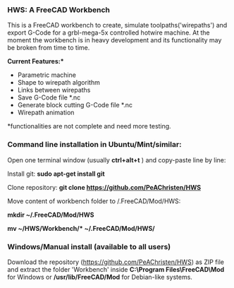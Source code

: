 ### HWS: A FreeCAD Workbench

This is a FreeCAD workbench to create, simulate toolpaths('wirepaths') and export G-Code for a grbl-mega-5x controlled hotwire machine.
At the moment the workbench is in heavy development and its functionality may be broken from time to time.

**Current Features:\***
  - Parametric machine
  - Shape to wirepath algorithm
  - Links between wirepaths
  - Save G-Code file *.nc
  - Generate block cutting G-Code file *.nc
  - Wirepath animation

  *functionalities are not complete and need more testing.

### Command line installation in Ubuntu/Mint/similar:
  Open one terminal window (usually **ctrl+alt+t** ) and copy-paste line by line:
  
  Install git:
  **sudo apt-get install git**
  
  Clone repository:
  **git clone https://github.com/PeAChristen/HWS**
  
  Move content of workbench folder to /.FreeCAD/Mod/HWS:
  
  **mkdir ~/.FreeCAD/Mod/HWS**

  **mv ~/HWS/Workbench/\* ~/.FreeCAD/Mod/HWS/**


### Windows/Manual install (available to all users)
  Download the repository (https://github.com/PeAChristen/HWS) as ZIP file and extract the folder 'Workbench' 
  inside **C:\Program Files\FreeCAD\Mod** for Windows or **/usr/lib/FreeCAD/Mod** for Debian-like systems.


